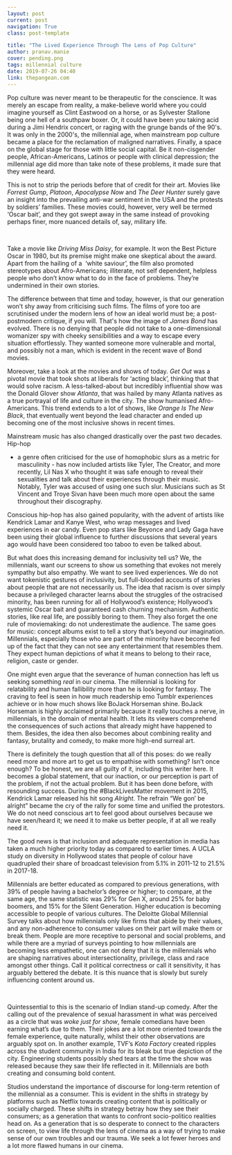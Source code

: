 ```yaml
---
layout: post
current: post
navigation: True
class: post-template

title: "The Lived Experience Through The Lens of Pop Culture"
author: pranav.manie
cover: pending.png
tags: millennial culture
date: 2019-07-26 04:40
link: thepangean.com
---
```

Pop culture was never meant to be therapeutic for the conscience. It was merely
an escape from reality, a make-believe world where you could imagine yourself as
Clint Eastwood on a horse, or as Sylvester Stallone being one hell of a southpaw
boxer. Or, it could have been you taking acid during a Jimi Hendrix concert, or
raging with the grunge bands of the 90's. It was only in the 2000's, the
millennial age, when mainstream pop culture became a place for the reclamation
of maligned narratives. Finally, a space on the global stage for those with
little social capital. Be it non-cisgender people, African-Americans, Latinos or
people with clinical depression; the millennial age did more than take note of
these problems, it made sure that they were heard.

This is not to strip the periods before that of credit for their art. Movies
like *Forrest Gump*, *Platoon*, *Apocalypse Now* and *The Deer Hunter* surely
gave an insight into the prevailing anti-war sentiment in the USA and the
protests by soldiers’ families. These movies could, however, very well be termed
‘Oscar bait’, and they got swept away in the same instead of provoking perhaps
finer, more nuanced details of, say, military life.

 

Take a movie like *Driving Miss Daisy*, for example. It won the Best Picture
Oscar in 1980, but its premise might make one skeptical about the award. Apart
from the hailing of a  ‘white saviour’, the film also promoted stereotypes about
Afro-Americans; illiterate, not self dependent, helpless people who don’t know
what to do in the face of problems. They’re undermined in their own stories.

The difference between that time and today, however, is that our generation
won’t shy away from criticising such films. The films of yore too are
scrutinised under the modern lens of how an ideal world must be; a
post-postmodern critique, if you will. That's how the image of *James Bond* has
evolved. There is no denying that people did not take to a one-dimensional
womanizer spy with cheeky sensibilities and a way to escape every situation
effortlessly. They wanted someone more vulnerable and mortal, and possibly not a
man, which is evident in the recent wave of Bond movies.

Moreover, take a look at the movies and shows of today. *Get Out* was a pivotal
movie that took shots at liberals for ‘acting black’, thinking that that would
solve racism. A less-talked-about but incredibly influential show was the Donald
Glover show *Atlanta*, that was hailed by many Atlanta natives as a true
portrayal of life and culture in the city. The show humanised Afro-Americans.
This trend extends to a lot of shows, like *Orange Is The New Black*, that
eventually went beyond the lead character and ended up becoming one of the most
inclusive shows in recent times.

Mainstream music has also changed drastically over the past two decades. Hip-hop
- a genre often criticised for the use of homophobic slurs as a metric for
masculinity - has now included artists like Tyler, The Creator, and more
recently, Lil Nas X who thought it was safe enough to reveal their sexualities
and talk about their experiences through their music. Notably, Tyler was accused
of using one such slur. Musicians such as St Vincent and Troye Sivan have been
much more open about the same throughout their discography.

Conscious hip-hop has also gained popularity, with the advent of artists like
Kendrick Lamar and Kanye West, who wrap messages and lived experiences in ear
candy. Even pop stars like Beyonce and Lady Gaga have been using their global
influence to further discussions that several years ago would have been
considered too taboo to even be talked about.

But what does this increasing demand for inclusivity tell us? We, the
millennials, want our screens to show us something that evokes not merely
sympathy but also empathy. We want to see lived experiences. We do not want
tokenistic gestures of inclusivity, but full-blooded accounts of stories about
people that are not necessarily us. The idea that racism is over simply because
a privileged character learns about the struggles of the ostracised minority,
has been running for all of Hollywood’s existence; Hollywood’s systemic Oscar
bait and guaranteed cash churning mechanism. Authentic stories, like real life,
are possibly boring to them. They also forget the one rule of moviemaking: do
not underestimate the audience. The same goes for music: concept albums exist to
tell a story that’s beyond our imagination. Millennials, especially those who
are part of the minority have become fed up of the fact that they can not see
any entertainment that resembles them. They expect human depictions of what it
means to belong to their race, religion, caste or gender.

One might even argue that the severance of human connection has left us seeking
something *real* in our cinema. The millennial is looking for relatability and
human fallibility more than he is looking for fantasy. The craving to feel is
seen in how much readership emo Tumblr experiences achieve or in how much shows
like BoJack Horseman shine. BoJack Horseman is highly acclaimed primarily
because it really touches a nerve, in millennials, in the domain of mental
health. It lets its viewers comprehend the consequences of such actions that
already might have happened to them. Besides, the idea then also becomes about
combining reality and fantasy, brutality and comedy, to make more high-end
surreal art.

There is definitely the tough question that all of this poses: do we really need
more and more art to get us to empathise with something? Isn’t once enough? To
be honest, we are all guilty of it, including this writer here. It becomes a
global statement, that our inaction, or our perception is part of the problem,
if not the actual problem. But it has been done before, with resounding success.
During the \#BlackLivesMatter movement in 2015, Kendrick Lamar released his hit
song *Alright*. The refrain “We gon’ be alright” became the cry of the rally for
some time and unified the protestors. We do not need conscious art to feel good
about ourselves because we have seen/heard it; we need it to make us better
people, if at all we really need it.

The good news is that inclusion and adequate representation in media has taken a
much higher priority today as compared to earlier times. A UCLA study on
diversity in Hollywood states that people of colour have quadrupled their share
of broadcast television from 5.1% in 2011-12 to 21.5% in 2017-18.

Millennials are better educated as compared to previous generations, with 39% of
people having a bachelor’s degree or higher; to compare, at the same age, the
same statistic was 29% for Gen X, around 25% for baby boomers, and 15% for the
Silent Generation. Higher education is becoming accessible to people of various
cultures. The Deloitte Global Millennial Survey talks about how millennials only
like firms that abide by their values, and any non-adherence to consumer values
on their part will make them or break them. People are more receptive to
personal and social problems, and while there are a myriad of surveys pointing
to how millennials are becoming less empathetic, one can not deny that it is the
millennials who are shaping narratives about intersectionality, privilege, class
and race amongst other things. Call it political correctness or call it
sensitivity, it has arguably bettered the debate. It is this nuance that is
slowly but surely influencing content around us.

 

Quintessential to this is the scenario of Indian stand-up comedy. After the
calling out of the prevalence of sexual harassment in what was perceived as a
circle that was *woke just for show*, female comedians have been earning what’s
due to them. Their jokes are a lot more oriented towards the female experience,
quite naturally, whilst their other observations are arguably spot on. In
another example, TVF’s *Kota Factory* created ripples across the student
community in India for its bleak but true depiction of the city. Engineering
students possibly shed tears at the time the show was released because they saw
their life reflected in it. Millennials are both creating and consuming bold
content.

Studios understand the importance of discourse for long-term retention of the
millennial as a consumer. This is evident in the shifts in strategy by platforms
such as Netflix towards creating content that is politically or socially
charged. These shifts in strategy betray how they see their consumers; as a
generation that wants to confront socio-politico realities head on. As a
generation that is so desperate to connect to the characters on screen, to view
life through the lens of cinema as a way of trying to make sense of our own
troubles and our trauma. We seek a lot fewer heroes and a lot more flawed humans
in our cinema.
